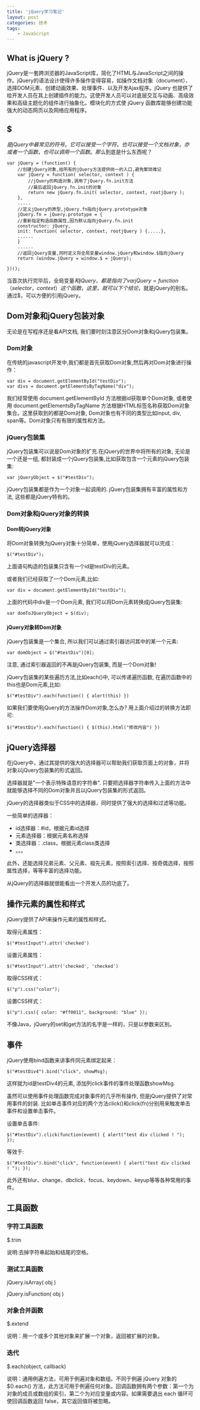 ```yaml
---
title: 'jQuery学习笔记'
layout: post
categories: 技术
tags:
    - JavaScript
---
```


## What is jQuery ? ##

jQuery是一套跨浏览器的JavaScript库，简化了HTML与JavaScript之间的操作。jQuery的语法设计使得许多操作变得容易，如操作文档对象（document）、选择DOM元素、创建动画效果、处理事件、以及开发Ajax程序。jQuery 也提供了给开发人员在其上创建插件的能力。这使开发人员可以对底层交互与动画、高级效果和高级主题化的组件进行抽象化。模块化的方式使 jQuery 函数库能够创建功能强大的动态网页以及网络应用程序。

## $ ##

$是jQuery中最常见的符号。它可以接受一个字符，也可以接受一个文档对象，亦或者一个函数，也可以调用一个函数。那么$到底是什么东西呢？

```
var jQuery = (function() {
	//创建jQuery对象,给所有的jQuery方法提供统一的入口,避免繁琐难记
	var jQuery = function( selector, context ) {
		//jQuery的构造对象,调用了jQuery.fn.init方法
		//最后返回jQuery.fn.init的对象
		return new jQuery.fn.init( selector, context, rootjQuery );
	},
	.....
	//定义jQuery的原型,jQuery.fn指向jQuery.prototype对象
	jQuery.fn = jQuery.prototype = {
	//重新指定构造函数属性,因为默认指向jQuery.fn.init
	constructor: jQuery,
	init: function( selector, context, rootjQuery ) {.....},
	......
	}
	......
	//返回jQuery变量,同时定义将全局变量window.jQuery和window.$指向jQuery
	return (window.jQuery = window.$ = jQuery);

})();
```

当首次执行完毕后，全局变量$和jQuery，都是指向了var jQuery=function（selector，context）{}这个函数，这里，就可以下个结论，$就是jQuery的别名。通过$，可以方便的引用jQuery。

## Dom对象和jQuery包装对象 ##

无论是在写程序还是看API文档,  我们要时刻注意区分Dom对象和jQuery包装集。

### Dom对象 ###

在传统的javascript开发中,我们都是首先获取Dom对象,然后再对Dom对象进行操作：

```
var div = document.getElementById("testDiv");
var divs = document.getElementsByTagName("div");
```

我们经常使用 document.getElementById 方法根据id获取单个Dom对象, 或者使用 document.getElementsByTagName 方法根据HTML标签名称获取Dom对象集合。这里获取到的都是Dom对象, Dom对象也有不同的类型比如input, div, span等。Dom对象只有有限的属性和方法。

### jQuery包装集 ###

jQuery包装集可以说是Dom对象的扩充.在jQuery的世界中将所有的对象, 无论是一个还是一组, 都封装成一个jQuery包装集,比如获取包含一个元素的jQuery包装集:

```
var jQueryObject = $("#testDiv");
```

jQuery包装集都是作为一个对象一起调用的. jQuery包装集拥有丰富的属性和方法, 这些都是jQuery特有的。

### Dom对象和jQuery对象的转换 ###

#### Dom转jQuery对象 ####

将Dom对象转换为jQuery对象十分简单，使用jQuery选择器就可以完成：

```
$("#testDiv");
```

上面语句构造的包装集只含有一个id是testDiv的元素。

或者我们已经获取了一个Dom元素,比如:

```
var div = document.getElementById("testDiv");
```

上面的代码中div是一个Dom元素, 我们可以将Dom元素转换成jQuery包装集:

```
var domToJQueryObject = $(div);
```

#### jQuery对象转Dom对象 #####

jQuery包装集是一个集合, 所以我们可以通过索引器访问其中的某一个元素:

```
var domObject = $("#testDiv")[0];
```

注意, 通过索引器返回的不再是jQuery包装集, 而是一个Dom对象!

jQuery包装集的某些遍历方法,比如each()中, 可以传递遍历函数, 在遍历函数中的this也是Dom元素,比如:

```
$("#testDiv").each(function() { alert(this) })
```

如果我们要使用jQuery的方法操作Dom对象,怎么办? 用上面介绍过的转换方法即可:

```
$("#testDiv").each(function() { $(this).html("修改内容") })
```

## jQuery选择器 ##

在jQuery中，通过其提供的强大的选择器可以帮助我们获取页面上的对象，并将对象以jQuery包装集的形式返回。

选择器就是"一个表示特殊语意的字符串". 只要把选择器字符串传入上面的方法中就能够选择不同的Dom对象并且以jQuery包装集的形式返回。

jQuery的选择器类似于CSS中的选择器，同时提供了强大的选择和过滤等功能。

一些简单的选择器：

- id选择器：#id，根据元素id选择
- 元素选择器：根据元素名称选择
- 类选择器：.class，根据元素class类选择
- 。。。

此外，还能选择兄弟元素、父元素、祖先元素，按照索引选择、按奇偶选择，按照属性选择，等等丰富的选择功能。

从jQuery的选择器就很能看出一个开发人员的功底了。

## 操作元素的属性和样式 ##

jQuery提供了API来操作元素的属性和样式。

取得元素属性：

```
$("#testInput").attr('checked')
```

设置元素属性：

```
$("#testInput").attr('checked', 'checked')
```

取得CSS样式：

```
$("p").css("color");
```

设置CSS样式：

```
$("p").css({ color: "#ff0011", background: "blue" }); 
```

不像Java，jQuery的set和get方法的名字是一样的，只是以参数来区别。

## 事件 ##

jQuery使用bind函数来讲事件同元素绑定起来：

```
$("#testDiv4").bind("click", showMsg);
```

这样就为id是testDiv4的元素, 添加列click事件的事件处理函数showMsg.

虽然可以使用事件处理函数完成对象事件的几乎所有操作, 但是jQuery提供了对常用事件的封装. 比如单击事件对应的两个方法click()和click(fn)分别用来触发单击事件和设置单击事件。

设置单击事件:

```
$("#testDiv").click(function(event) { alert("test div clicked ! "); });
```

等效于:

```
$("#testDiv").bind("click", function(event) { alert("test div clicked ! "); });
```

此外还有blur、change、dbclick、focus、keydown、keyup等等各种常用的事件。

## 工具函数 ##

### 字符工具函数

$.trim

说明:去掉字符串起始和结尾的空格。

### 测试工具函数

jQuery.isArray( obj )

jQuery.isFunction( obj )

### 对象合并函数

$.extend

说明：用一个或多个其他对象来扩展一个对象，返回被扩展的对象。

### 迭代

$.each(object, callback)

说明：通用例遍方法，可用于例遍对象和数组。不同于例遍 jQuery 对象的 $().each() 方法，此方法可用于例遍任何对象。回调函数拥有两个参数：第一个为对象的成员或数组的索引，第二个为对应变量或内容。如果需要退出 each 循环可使回调函数返回 false，其它返回值将被忽略。


